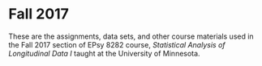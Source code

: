 Fall 2017
=========

These are the assignments, data sets, and other course materials used in the Fall 2017 section of EPsy 8282 course, _Statistical Analysis of Longitudinal Data I_ taught at the University of Minnesota. 

